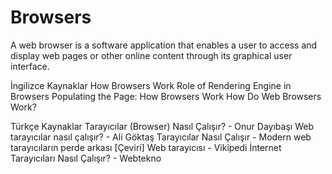 # Browsers

A web browser is a software application that enables a user to access and display web pages or other online content through its graphical user interface. 

<ResourceGroupTitle>İngilizce Kaynaklar</ResourceGroupTitle>
<BadgeLink colorScheme='yellow' badgeText='Read' href='https://www.html5rocks.com/en/tutorials/internals/howbrowserswork/'>How Browsers Work</BadgeLink>
<BadgeLink colorScheme='yellow' badgeText='Read' href='https://www.browserstack.com/guide/browser-rendering-engine'>Role of Rendering Engine in Browsers</BadgeLink>
<BadgeLink colorScheme='yellow' badgeText='Read' href='https://developer.mozilla.org/en-US/docs/Web/Performance/How_browsers_work'>Populating the Page: How Browsers Work</BadgeLink>
<BadgeLink badgeText='Watch' href='https://www.youtube.com/watch?v=WjDrMKZWCt0'>How Do Web Browsers Work?</BadgeLink>

<ResourceGroupTitle>Türkçe Kaynaklar</ResourceGroupTitle>
<BadgeLink badgeText='Oku' href='https://medium.com/frontend-development-with-js/taray%C4%B1c%C4%B1lar-browser-nas%C4%B1l-%C3%A7al%C4%B1%C5%9F%C4%B1r-e100eda1f62c/?ref=yazilimcininyolharitasi.com'>Tarayıcılar (Browser) Nasıl Çalışır? - Onur Dayıbaşı</BadgeLink>
<BadgeLink badgeText='Oku' href='https://medium.com/sahibinden-technology/web-taray%C4%B1c%C4%B1lar-nas%C4%B1l-%C3%A7al%C4%B1%C5%9F%C4%B1r-e71c77710419/?ref=yazilimcininyolharitasi.com'>Web tarayıcılar nasıl çalışır? - Ali Göktaş</BadgeLink>
<BadgeLink badgeText='Oku' href='https://www.sonsuzdongu.com/blog/tarayicilar-nasil-calisir-modern-web-tarayicilarin-perde-arkasi-cevirisi/?ref=yazilimcininyolharitasi.com'>Tarayıcılar Nasıl Çalışır - Modern web tarayıcıların perde arkası [Çeviri]</BadgeLink>
<BadgeLink badgeText='Oku' href='https://tr.wikipedia.org/wiki/Web_taray%C4%B1c%C4%B1s%C4%B1/?ref=yazilimcininyolharitasi.com'>Web tarayıcısı - Vikipedi</BadgeLink>
<BadgeLink badgeText='Oku' href='https://www.webtekno.com/internet-tarayicilari-nasil-calisir-h94354.html?ref=yazilimcininyolharitasi.com'>İnternet Tarayıcıları Nasıl Çalışır? - Webtekno</BadgeLink>
